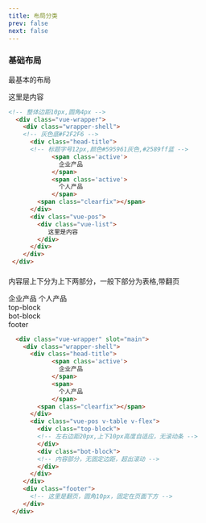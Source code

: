 ```yaml
---
title: 布局分类
prev: false
next: false
---
```

<h3>基础布局</h3>
<p>最基本的布局</p>
<ClientOnly>
  <tslayout>
    <layout slot="main" :headlist='msg'>
      <div slot='content'>
      这里是内容
      </div>
    </layout>
  </tslayout>
</ClientOnly>


````html
<!-- 整体边距10px,圆角4px -->
  <div class="vue-wrapper">
    <div class="wrapper-shell">
    <!-- 灰色底#F2F2F6 -->
      <div class="head-title">
      <!-- 标题字号12px,颜色#595961灰色,#2589ff蓝 -->
            <span class='active'>
              企业产品
            </span>
            <span class='active'>
              个人产品
            </span>
        <span class="clearfix"></span>
      </div>
      <div class="vue-pos">
        <div class="vue-list">
           这里是内容
        </div>
      </div>
    </div>
 </div>
````
<h4></h4>
<p>内容层上下分为上下两部分，一般下部分为表格,带翻页</p>
<ClientOnly>
  <tslayout>
  <div class="vue-wrapper" slot="main">
    <div class="wrapper-shell">
      <div class="head-title">
            <span class='active'>
              企业产品
            </span>
            <span>
              个人产品
            </span>
        <span class="clearfix"></span>
      </div>
      <div class="vue-pos v-table v-flex">
        <div class="top-block">
        top-block
        </div>
        <div class="bot-block">
        bot-block
        </div>
      </div>
    </div>
    <div class="footer">
    footer
    </div>
 </div>
  </tslayout>
</ClientOnly>


````html
  <div class="vue-wrapper" slot="main">
    <div class="wrapper-shell">
      <div class="head-title">
            <span class='active'>
              企业产品
            </span>
            <span>
              个人产品
            </span>
        <span class="clearfix"></span>
      </div>
      <div class="vue-pos v-table v-flex">
        <div class="top-block">
        <!-- 左右边距20px,上下10px高度自适应，无滚动条 -->
        </div>
        <div class="bot-block">
        <!-- 内容部分，无固定边距，超出滚动 -->
        </div>
      </div>
    </div>
    <div class="footer">
      <!-- 这里是翻页，圆角10px，固定在页面下方 -->
    </div>
 </div>
````

<script>
export default {
    data(){
        return{
            msg:[
              {name:'企业产品',url:'',states:'',json:'',active:true},
              {name:'个人产品',url:'',states:'',json:'',active:false}
            ],
        }
    }
}
</script>

